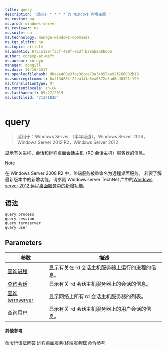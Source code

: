 ```yaml
---
title: query
description: '适用于 * * * * 的 Windows 命令主题 '
ms.custom: na
ms.prod: windows-server
ms.reviewer: na
ms.suite: na
ms.technology: manage-windows-commands
ms.tgt_pltfrm: na
ms.topic: article
ms.assetid: 675c5128-f3cf-4e8f-8a3f-b29ab2a8b6de
author: coreyp-at-msft
ms.author: coreyp
manager: dongill
ms.date: 10/16/2017
ms.openlocfilehash: d0aee400a3fae38cce73a34b55aa92f266082b19
ms.sourcegitcommit: 6aff3d88ff22ea141a6ea6572a5ad8dd6321f199
ms.translationtype: MT
ms.contentlocale: zh-CN
ms.lasthandoff: 09/27/2019
ms.locfileid: "71371836"
---
```

# <a name="query"></a>query

>适用于：Windows Server （半年频道），Windows Server 2016，Windows Server 2012 R2，Windows Server 2012

显示有关进程、会话和远程桌面会话主机（RD 会话主机）服务器的信息。

> [!NOTE]
> 在 Windows Server 2008 R2 中，终端服务被重命名为远程桌面服务。 若要了解最新版本中的新增功能，请参阅 Windows server TechNet 库中的[Windows server 2012 远程桌面服务中的新增功能](https://technet.microsoft.com/library/hh831527)。

## <a name="syntax"></a>语法
```
query process
query session
query termserver
query user
```

## <a name="parameters"></a>Parameters
|参数|描述|
|-------|--------|
|[查询进程](query-process.md)|显示有关在 rd 会话主机服务器上运行的进程的信息。|
|[查询会话](query-session.md)|显示有关 rd 会话主机服务器上的会话的信息。|
|[查询 termserver](query-termserver.md)|显示网络上所有 rd 会话主机服务器的列表。|
|[查询用户](query-user.md)|显示有关 rd 会话主机服务器上的用户会话的信息。|

#### <a name="additional-references"></a>其他参考
[命令行语法解答](command-line-syntax-key.md)
[远程桌面服务&#40;终端服务和&#41;命令参考](remote-desktop-services-terminal-services-command-reference.md)

